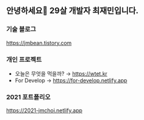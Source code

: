 ## 안녕하세요👊 29살 개발자 최재민입니다.

### 기술 블로그
<https://jmbean.tistory.com>

### 개인 프로젝트
 * 오늘은 무엇을 먹을까? → <https://wtet.kr>
 * For Develop → <https://for-develop.netlify.app>

### 2021 포트폴리오
<https://2021-jmchoi.netlify.app>
